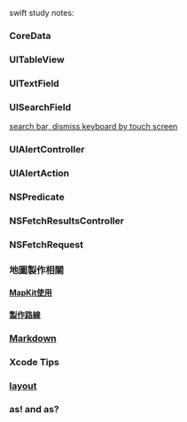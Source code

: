 swift study notes:

### CoreData
### UITableView
### UITextField
### UISearchField
[search bar, dismiss keyboard by touch screen](https://github.com/dogteeth/SwiftNotes/blob/main/searbarDismissKeyboard.md)

### UIAlertController
### UIAlertAction
### NSPredicate
### NSFetchResultsController
### NSFetchRequest


### 地圖製作相關
#### [MapKit使用](https://github.com/dogteeth/SwiftNotes/blob/main/MapKit.md)
#### [製作路線](https://github.com/dogteeth/SwiftNotes/blob/main/makingMapRoute.md)

### [Markdown](https://guides.github.com/features/mastering-markdown/)
### Xcode Tips

### [layout](https://github.com/dogteeth/SwiftNotes/blob/main/layout.md)
### as! and as?
